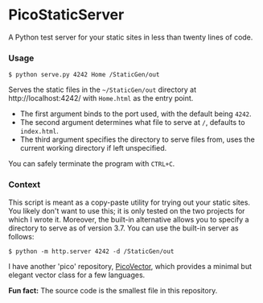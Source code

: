 # PicoStaticServer
A Python test server for your static sites in less than twenty lines of code.

### Usage
```shell
$ python serve.py 4242 Home /StaticGen/out
```
Serves the static files in the `~/StaticGen/out` directory at http://localhost:4242/ with `Home.html` as the entry point.

- The first argument binds to the port used, with the default being `4242`.
- The second argument determines what file to serve at `/`, defaults to `index.html`.
- The third argument specifies the directory to serve files from, uses the current working directory if left unspecified.

You can safely terminate the program with `CTRL+C`.

### Context
This script is meant as a copy-paste utility for trying out your static sites.
You likely don't want to use this; it is only tested on the two projects for which I wrote it. Moreover, the built-in alternative allows you to specify a directory to serve as of version 3.7. You can use the built-in server as follows:
```shell
$ python -m http.server 4242 -d /StaticGen/out
```
I have another 'pico' repository, [PicoVector](https://github.com/Adam-Vandervorst/PicoVector), which provides a minimal but elegant vector class for a few languages.

**Fun fact:**
The source code is the smallest file in this repository.
